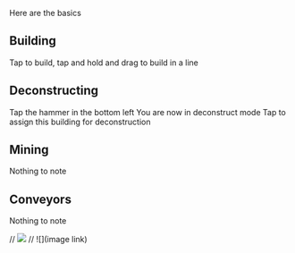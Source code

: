 Here are the basics

## Building
Tap to build, tap and hold and drag to build in a line

## Deconstructing
Tap the hammer in the bottom left
You are now in deconstruct mode
Tap to assign this building for deconstruction

## Mining
Nothing to note  

## Conveyors
Nothing to note  


// <img src="image link"/>
// ![](image link)